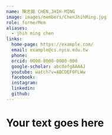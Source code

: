 ```yaml
---
name: 陳志銘 CHEN,JHIH-MING 
image: images/members/ChenJhihMing.jpg 
role: formerMem
aliases:
  - jhih ming chen
links:
  home-page: https://example.com/
  email: example@cs.nycu.edu.tw
  phone: 
  orcid: 0000-0000-0000-000
  google-scholar: abcdefgAAAAJ
  youtube: watch?v=ABCDEF0FLWw
  facebook:
  instagram:
  linkedin:
  github:
---
```

# Your text goes here
